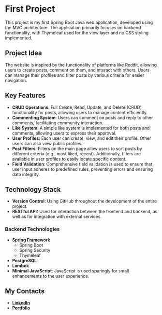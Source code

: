 # First Project

This project is my first Spring Boot Java web application, developed using the MVC architecture. The application primarily focuses on backend functionality, with Thymeleaf used for the view layer and no CSS styling implemented.

## Project Idea

The website is inspired by the functionality of platforms like Reddit, allowing users to create posts, comment on them, and interact with others. Users can manage their profiles and filter posts by various criteria for easier navigation.

## Key Features

- **CRUD Operations**: Full Create, Read, Update, and Delete (CRUD) functionality for posts, allowing users to manage content efficiently.
- **Commenting System**: Users can comment on posts and reply to other comments, facilitating community interaction.
- **Like System**: A simple like system is implemented for both posts and comments, allowing users to express their approval.
- **User Profiles**: Each user can create, view, and edit their profile. Other users can also view public profiles.
- **Post Filters**: Filters on the main page allow users to sort posts by different criteria (e.g., most liked, recent). Additionally, filters are available in user profiles to easily locate specific content.
- **Field Validation**: Comprehensive field validation is used to ensure that user input adheres to predefined rules, preventing errors and ensuring data integrity.

## Technology Stack

- **Version Control:** Using GitHub throughout the development of the entire project.
- **RESTful API:** Used for interaction between the frontend and backend, as well as for integration with external services.

### Backend Technologies

- **Spring Framework**
  - Spring Boot
  - Spring Security
  - Thymeleaf
- **PostgreSQL**
- **Lombok**
- **Minimal JavaScript**: JavaScript is used sparingly for small enhancements to the user experience.

## My Contacts

- **[LinkedIn](www.linkedin.com/in/muzychuk-dmytro)**
- **[Portfolio](https://whimsical.com/portfolio-NZHGEcNknCP1gKbSYdNhTb)**
